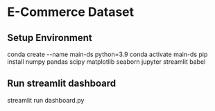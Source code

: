 # E-Commerce Dataset
## Setup Environment
conda create --name main-ds python=3.9
conda activate main-ds
pip install numpy pandas scipy matplotlib seaborn jupyter streamlit babel
## Run streamlit dashboard
streamlit run dashboard.py